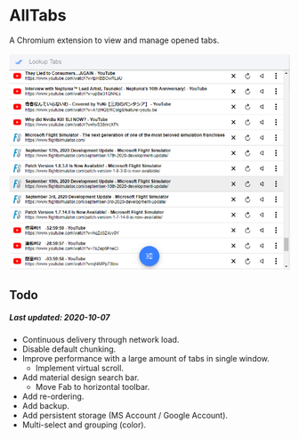 # AllTabs
A Chromium extension to view and manage opened tabs.<br><br>
![Screenshot](https://raw.githubusercontent.com/jtheller/AllTabs/development/screenshot.png)

## Todo
##### Last updated: 2020-10-07
- Continuous delivery through network load.
- Disable default chunking.
- Improve performance with a large amount of tabs in single window.
    - Implement virtual scroll.
- Add material design search bar.
    - Move Fab to horizontal toolbar.
- Add re-ordering.
- Add backup.
- Add persistent storage (MS Account / Google Account).
- Multi-select and grouping (color).
